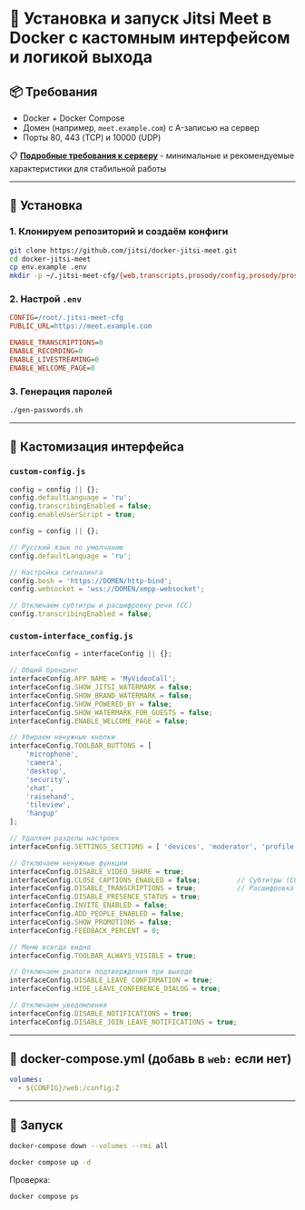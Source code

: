 # 🚀 Установка и запуск Jitsi Meet в Docker с кастомным интерфейсом и логикой выхода

## 📦 Требования

- Docker + Docker Compose
- Домен (например, `meet.example.com`) с A-записью на сервер
- Порты 80, 443 (TCP) и 10000 (UDP)

📋 **[Подробные требования к серверу](SERVER-REQUIREMENTS.md)** - минимальные и рекомендуемые характеристики для стабильной работы

---

## 🔧 Установка

### 1. Клонируем репозиторий и создаём конфиги

```bash
git clone https://github.com/jitsi/docker-jitsi-meet.git
cd docker-jitsi-meet
cp env.example .env
mkdir -p ~/.jitsi-meet-cfg/{web,transcripts,prosody/config,prosody/prosody-plugins-custom,jicofo,jvb}
```

### 2. Настрой `.env`

```ini
CONFIG=/root/.jitsi-meet-cfg
PUBLIC_URL=https://meet.example.com

ENABLE_TRANSCRIPTIONS=0
ENABLE_RECORDING=0
ENABLE_LIVESTREAMING=0
ENABLE_WELCOME_PAGE=0
```

### 3. Генерация паролей

```bash
./gen-passwords.sh
```

---

## 🎨 Кастомизация интерфейса

### `custom-config.js`

```js
config = config || {};
config.defaultLanguage = 'ru';
config.transcribingEnabled = false;
config.enableUserScript = true;

config = config || {};

// Русский язык по умолчанию
config.defaultLanguage = 'ru';

// Настройка сигналинга
config.bosh = 'https://DOMEN/http-bind';
config.websocket = 'wss://DOMEN/xmpp-websocket';

// Отключаем субтитры и расшифровку речи (СС)
config.transcribingEnabled = false;
```

### `custom-interface_config.js`

```js
interfaceConfig = interfaceConfig || {};

// Общий брендинг
interfaceConfig.APP_NAME = 'MyVideoCall';
interfaceConfig.SHOW_JITSI_WATERMARK = false;
interfaceConfig.SHOW_BRAND_WATERMARK = false;
interfaceConfig.SHOW_POWERED_BY = false;
interfaceConfig.SHOW_WATERMARK_FOR_GUESTS = false;
interfaceConfig.ENABLE_WELCOME_PAGE = false;

// Убираем ненужные кнопки
interfaceConfig.TOOLBAR_BUTTONS = [
    'microphone',
    'camera',
    'desktop',
    'security',
    'chat',
    'raisehand',
    'tileview',
    'hangup'
];

// Удаляем разделы настроек
interfaceConfig.SETTINGS_SECTIONS = [ 'devices', 'moderator', 'profile' ];

// Отключаем ненужные функции
interfaceConfig.DISABLE_VIDEO_SHARE = true;
interfaceConfig.CLOSE_CAPTIONS_ENABLED = false;         // Субтитры (СС)
interfaceConfig.DISABLE_TRANSCRIPTIONS = true;          // Расшифровка речи
interfaceConfig.DISABLE_PRESENCE_STATUS = true;
interfaceConfig.INVITE_ENABLED = false;
interfaceConfig.ADD_PEOPLE_ENABLED = false;
interfaceConfig.SHOW_PROMOTIONS = false;
interfaceConfig.FEEDBACK_PERCENT = 0;

// Меню всегда видно
interfaceConfig.TOOLBAR_ALWAYS_VISIBLE = true;

// Отключаем диалоги подтверждения при выходе
interfaceConfig.DISABLE_LEAVE_CONFIRMATION = true;
interfaceConfig.HIDE_LEAVE_CONFERENCE_DIALOG = true;

// Отключаем уведомления
interfaceConfig.DISABLE_NOTIFICATIONS = true;
interfaceConfig.DISABLE_JOIN_LEAVE_NOTIFICATIONS = true; 
```

---

## 🐳 docker-compose.yml (добавь в `web:` если нет)

```yaml
volumes:
  - ${CONFIG}/web:/config:Z
```

---

## 🚀 Запуск

```bash
docker-compose down --volumes --rmi all
```

```bash
docker compose up -d
```

Проверка:

```bash
docker compose ps
```